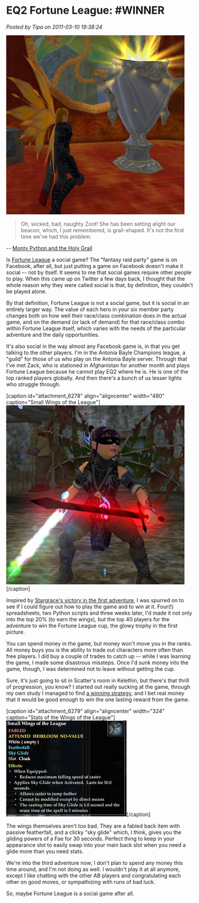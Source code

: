 # EQ2 Fortune League: #WINNER

*Posted by Tipa on 2011-03-10 19:38:24*

[![](../../../uploads/2011/03/EverQuest2-2011-03-10-18-19-16-87-480x480.jpg "Fortune League trophy")](../../../uploads/2011/03/EverQuest2-2011-03-10-18-19-16-87.jpg)


> Oh, wicked, bad, naughty Zoot! She has been setting alight our beacon, which, I just remembered, is grail-shaped. It's not the first time we've had this problem.

-- [Monty Python and the Holy Grail](http://www.sacred-texts.com/neu/mphg/mphg.htm)




Is [Fortune League](http://apps.facebook.com/fortuneleague/) a social game? The "fantasy raid party" game is on Facebook, after all, but just putting a game on Facebook doesn't make it social -- not by itself. It seems to me that social games require other people to play. When this came up on Twitter a few days back, I thought that the whole reason why they were called social is that, by definition, they couldn't be played alone.

By that definition, Fortune League is not a social game, but it is social in an entirely larger way. The value of each hero in your six member party changes both on how well their race/class combination does in the actual game, and on the demand (or lack of demand) for that race/class combo within Fortune League itself, which varies with the needs of the particular adventure and the daily opportunities.

It's also social in the way almost any Facebook game is, in that you get talking to the other players. I'm in the Antonia Bayle Champions league, a "guild" for those of us who play on the Antonia Bayle server. Through that I've met Zack, who is stationed in Afghanistan for another month and plays Fortune League because he cannot play EQ2 where he is. He is one of the top ranked players globally. And then there's a bunch of us lesser lights who struggle through.

[caption id="attachment\_6278" align="aligncenter" width="480" caption="Small Wings of the League"][![](../../../uploads/2011/03/EverQuest2-2011-03-10-18-24-26-49-480x480.jpg "Small Wings of the League")](../../../uploads/2011/03/EverQuest2-2011-03-10-18-24-26-49.jpg)[/caption]

Inspired by [Stargrace's victory in the first adventure](http://mmoquests.com/2011/02/12/tattered-wings-eq2/), I was spurred on to see if I could figure out how to play the game and to win at it. Four(!) spreadsheets, two Python scripts and three weeks later, I'd made it not only into the top 20% (to earn the wings), but the top 40 players for the adventure to win the Fortune League cup, the glowy trophy in the first picture.

You can spend money in the game, but money won't move you in the ranks. All money buys you is the ability to trade out characters more often than free players. I did buy a couple of trades to catch up -- while I was learning the game, I made some disastrous missteps. Once I'd sunk money into the game, though, I was determined not to leave without getting the cup.

Sure, it's just going to sit in Scatter's room in Kelethin, but there's that thrill of progression, you know? I started out really sucking at the game, through my own study I managed to find [a winning strategy](../../../index.php/2011/02/13/eq2-how-to-win-at-fortune-league/), and I bet real money that it would be good enough to win the one lasting reward from the game.

[caption id="attachment\_6279" align="aligncenter" width="324" caption="Stats of the Wings of the League"][![](../../../uploads/2011/03/EverQuest2-2011-03-10-19-07-16-29.jpg "Stats of the Wings of the League")](../../../uploads/2011/03/EverQuest2-2011-03-10-19-07-16-29.jpg)[/caption]

The wings themselves aren't too bad. They are a fabled back item with passive featherfall, and a clicky "sky glide" which, I think, gives you the gliding powers of a Fae for 30 seconds. Perfect thing to keep in your appearance slot to easily swap into your main back slot when you need a glide more than you need stats.

We're into the third adventure now; I don't plan to spend any money this time around, and I'm not doing as well. I wouldn't play it at all anymore, except I like chatting with the other AB players and congratulating each other on good moves, or sympathizing with runs of bad luck.

So, maybe Fortune League is a social game after all.

